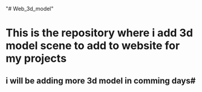 "# Web_3d_model" 
# This is the repository where i add 3d model scene to add to website for my projects

## i will be adding more 3d model in comming days#
